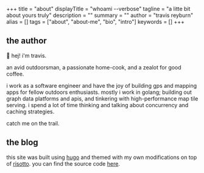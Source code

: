 +++
title = "about"
displayTitle = "whoami --verbose"
tagline = "a litte bit about yours truly"
description = ""
summary = ""
author = "travis reyburn"
alias = []
tags = ["about", "about-me", "bio", "intro"]
keywords = []
+++
## the author
🤘 hej! i'm travis.

an avid outdoorsman, a passionate home-cook, and a zealot for good coffee.

i work as a software engineer and have the joy of building gps and mapping apps for fellow outdoors enthusiasts. mostly i work in golang; building out graph data platforms and apis, and tinkering with high-performance map tile serving. i spend a lot of time thinking and talking about concurrency and caching strategies.

catch me on the trail.

## the blog
this site was built using [hugo](https://gohugo.io/) and themed with my own modifications on top of [risotto](https://github.com/joeroe/risotto). you can find the source code [here](https://github.com/treyburn/blog).